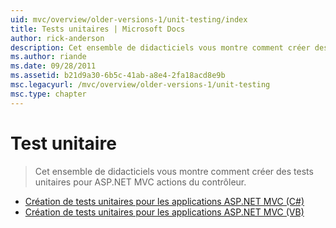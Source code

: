 ```yaml
---
uid: mvc/overview/older-versions-1/unit-testing/index
title: Tests unitaires | Microsoft Docs
author: rick-anderson
description: Cet ensemble de didacticiels vous montre comment créer des tests unitaires pour ASP.NET MVC actions du contrôleur.
ms.author: riande
ms.date: 09/28/2011
ms.assetid: b21d9a30-6b5c-41ab-a8e4-2fa18acd8e9b
msc.legacyurl: /mvc/overview/older-versions-1/unit-testing
msc.type: chapter
---
```

<a name="unit-testing"></a>Test unitaire
====================
> Cet ensemble de didacticiels vous montre comment créer des tests unitaires pour ASP.NET MVC actions du contrôleur.


- [Création de tests unitaires pour les applications ASP.NET MVC (C#)](creating-unit-tests-for-asp-net-mvc-applications-cs.md)
- [Création de tests unitaires pour les applications ASP.NET MVC (VB)](creating-unit-tests-for-asp-net-mvc-applications-vb.md)
